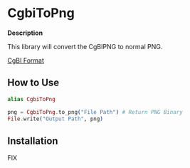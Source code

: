 # CgbiToPng

**Description**

This library will convert the CgBIPNG to normal PNG.

[CgBI Format](http://iphonedevwiki.net/index.php/CgBI_file_format)

## How to Use

```elixir
alias CgbiToPng

png = CgbiToPng.to_png("File Path") # Return PNG Binary
File.write("Output Path", png)
```

## Installation

FIX
